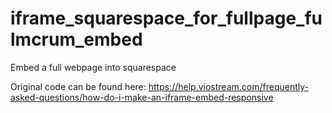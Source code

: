 # iframe_squarespace_for_fullpage_fulmcrum_embed

Embed a full webpage into squarespace

Original code can be found here: https://help.viostream.com/frequently-asked-questions/how-do-i-make-an-iframe-embed-responsive
